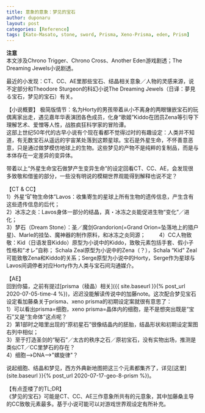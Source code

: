 ```yaml
---
title: 意象的意象：梦见的宝石
author: duponaru
layout: post
categories: [Reference]
tags: [Kato-Masato, stone, sword, Prisma, Xeno-Prisma, eden, Prism]
---
```


**注意**  
本文涉及Chrono Trigger、Chrono Cross、Another Eden游戏剧透；The Dreaming Jewels小说剧透。   

最近的小发现：CT、CC、AE里那些宝石、结晶相关意象／人物的灵感来源，说不定部分和Theodore Sturgeon的科幻小说The Dreaming Jewels（日译：夢見る宝石，梦见的宝石）有关。  

【小说概要】 
极简版情节：名为Horty的男孩带着从小不离身的两眼镶嵌宝石的玩偶离家出走，遇见嘉年华表演团各色成员，化身“歌姬”Kiddo在团员Zena等引导下理解艺术、爱憎等人性，战胜疯狂科学家的冒险谭。    
这部上世纪50年代的古早小说有个现在看都不觉得过时的有趣设定：人类并不知道，有无数宝石从遥远的宇宙某处落到这颗星球。宝石是外星生命，不怀善意恶意，只是通过做梦模仿地球上的生物。这些梦见的产物不是纯粹的复制品，而是与本体存在一定差异的变异体。  

带着以上“外星生命宝石做梦产生变异生命”的设定回看CT、CC、AE，会发现很多致敬和借鉴的部分，一些没有明说的模糊世界观能得到解释也说不定？  

【CT & CC】   
1）外星“矿物生命体”Lavos：收集寄生的星球上所有生物的遗传信息，产生含有这些遗传信息的后代；  
2）冰冻之炎：Lavos身体一部分的结晶，真・冰冻之炎能促进生物“变化”／进化；   
3）梦石（Dream Stone）：圣／魔剑Grandorion(=Grand Orion=坠落地上的猎户星)、Marle的挂坠、魔神器的制作原料，和冰冻之炎同源；    　　
4）CC人物致敬：Kid（日语发音Kiddo）原型为小说中的Kiddo，致敬元素包括手套、假小子性格和“オレ”自称； Schala Zeal原型为小说中的Zena（？），Schala “Kid” Zeal可能致敬Zena和Kiddo的关系；Serge原型为小说中的Horty，Serge作为星球与Lavos间调停者对应Horty作为人类与宝石间沟通媒介。    

【AE】  
回到你猫，之前有提过[prisma（稜晶）相关]({{ site.baseurl }}{% post_url 2020-07-05-time-4 %})，迟迟没能解读传说中的加藤note。这次配合梦见宝石设定看加藤桑关于prisma、xeno prisma的初期设定案就很有意思了：  
<span class="image centered"><img src="{{ '/assets/post_img/2020-07-17/prisma.jpg' | relative_url }}" alt="" /></span>  
1）可以看出prisma=细胞，xeno prisma=晶体内的细胞，是不是想突出既是“宝石”又是“生命体”这点呢？  
2）第1部时之暗里出现的“原初星石”很像结晶内的胚胎，结晶形状和初期设定案图右列中相似；  
3）至于打造圣剑的“秘石”／太古的秩序之石／原初宝石，没有实物出场，推测是类似CT／CC里梦石的存在？    
4）细胞-->DNA-->"螺旋律"？  

说起细胞、结晶和梦见，西方外典新地图把这三个元素都集齐了，详见[这里](site.baseurl }}{% post_url 2020-07-17-geo-8-prism %})。

【有点歪楼了的TL;DR】  
《梦见的宝石》可能是CT、CC、AE三作意象所共有的元意象，其中加藤桑主导的CC致敬元素最多。基于小说可能可以对游戏世界观设定有所补充。  

